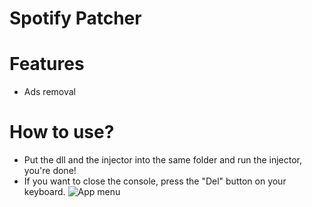 # Spotify Patcher
# Features
- Ads removal
# How to use?
- Put the dll and the injector into the same folder and run the injector, you're done!
- If you want to close the console, press the "Del" button on your keyboard.
![App menu](https://i.imgur.com/RvEhtKf.png)
